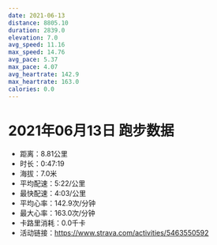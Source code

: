 ```yaml
---
date: 2021-06-13
distance: 8805.10
duration: 2839.0
elevation: 7.0
avg_speed: 11.16
max_speed: 14.76
avg_pace: 5.37
max_pace: 4.07
avg_heartrate: 142.9
max_heartrate: 163.0
calories: 0.0
---
```


# 2021年06月13日 跑步数据

- 距离：8.81公里
- 时长：0:47:19
- 海拔：7.0米
- 平均配速：5:22/公里
- 最快配速：4:03/公里
- 平均心率：142.9次/分钟
- 最大心率：163.0次/分钟
- 卡路里消耗：0.0千卡
- 活动链接：https://www.strava.com/activities/5463550592
